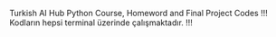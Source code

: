 Turkish AI Hub Python Course, Homeword and Final Project Codes
!!! Kodların hepsi terminal üzerinde çalışmaktadır. !!!
